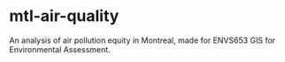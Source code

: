 # mtl-air-quality
An analysis of air pollution equity in Montreal, made for ENVS653 GIS for Environmental Assessment.
